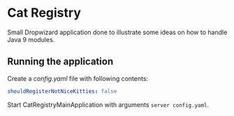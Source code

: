 # Cat Registry
Small Dropwizard application done to illustrate some ideas on how to handle Java 9 modules.

## Running the application

Create a *config.yaml* file with following contents:
```yaml
shouldRegisterNotNiceKitties: false
```
Start CatRegistryMainApplication with arguments
``server config.yaml``.